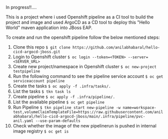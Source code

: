 In progress!!....


This is a project where i used Openshift pipeline as a CI tool to build the project and image and used ArgoCD as a CD tool to deploy this "Hello World" maven application into JBoss EAP.

To create and run the openshift pipeline follow the below mentioned steps:

1. Clone this repo `$ git clone https://github.com/anilabhabaral/hello-cicd-argocd-jboss.git`
2. Login to Openshift cluster `$ oc login --token=<TOKEN> --server=<SERVER_URL>`
3. Create new project/namespace in Openshift cluster `$ oc new-project testpipeline`
4. Run the following command to see the pipeline service account `$ oc get serviceaccount pipeline`
5. Create the tasks `$ oc apply -f .infra/tasks/.`
6. List the tasks `$ tkn task ls`
7. Create pipeline `$ oc apply -f .infra/pipeline/.`
8. List the available pipeline `$ oc get pipeline`
9. Run Pipeline `$ tkn pipeline start new-pipeline -w name=workspace-test,volumeClaimTemplateFile=https://raw.githubusercontent.com/anilabhabaral/hello-cicd-argocd-jboss/main/.infra/pipeline/pvc-anil.yaml --use-param-defaults`
10. Check whether the image of the new pipelinerun is pushed in internal image registry `$ oc get is`
   

